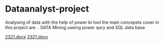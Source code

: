 # Dataanalyst-project
Analysing of data with the help of power bi tool 
the main concepsts cover in this project are
.. DATA Mining useing power qury and SQL data base

[2321.docx](https://github.com/SyedShabaz99/Dataanalyst-project/files/9444763/2321.docx)
[2321.docx](https://github.com/SyedShabaz99/Dataanalyst-project/files/9444764/2321.docx)
